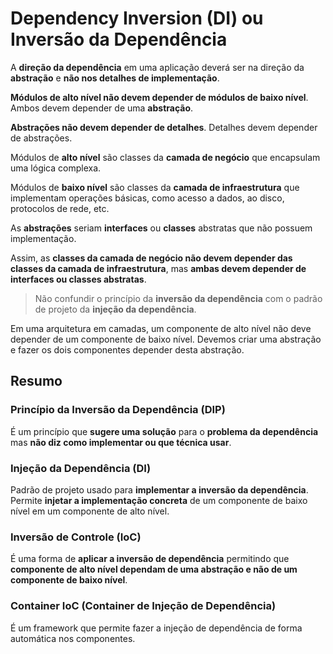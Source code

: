 # Dependency Inversion (DI) ou Inversão da Dependência

A **direção da dependência** em uma aplicação deverá ser na direção da **abstração** e **não nos detalhes de implementação**.

**Módulos de alto nível não devem depender de módulos de baixo nível**. Ambos devem depender de uma **abstração**.

**Abstrações não devem depender de detalhes**. Detalhes devem depender de abstrações.

Módulos de **alto nível** são classes da **camada de negócio** que encapsulam uma lógica complexa.

Módulos de **baixo nível** são classes da **camada de infraestrutura** que implementam operações básicas, como acesso a dados, ao disco, protocolos de rede, etc.

As **abstrações** seriam **interfaces** ou **classes** abstratas que não possuem implementação.

Assim, as **classes da camada de negócio não devem depender das classes da camada de infraestrutura**, mas **ambas devem depender de interfaces ou classes abstratas**.

> Não confundir o princípio da **inversão da dependência** com o padrão de projeto da **injeção da dependência**.

Em uma arquitetura em camadas, um componente de alto nível não deve depender de um componente de baixo nível. Devemos criar uma abstração e fazer os dois componentes depender desta abstração.

## Resumo

### Princípio da Inversão da Dependência (DIP)

É um princípio que **sugere uma solução** para o **problema da dependência** mas **não diz como implementar ou que técnica usar**.

### Injeção da Dependência (DI)

Padrão de projeto usado para **implementar a inversão da dependência**. Permite **injetar a implementação concreta** de um componente de baixo nível em um componente de alto nível.

### Inversão de Controle (IoC)

É uma forma de **aplicar a inversão de dependência** permitindo que **componente de alto nível dependam de uma abstração e não de um componente de baixo nível**.

### Container IoC (Container de Injeção de Dependência)

É um framework que permite fazer a injeção de dependência de forma automática nos componentes.
